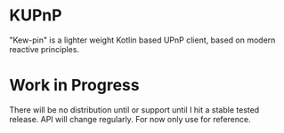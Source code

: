 # KUPnP
"Kew-pin" is a lighter weight Kotlin based UPnP client, based on modern reactive principles.


# Work in Progress

There will be no distribution until or support until I hit a stable tested release. API will change regularly. 
For now only use for reference.
